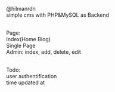 @hilmanrdn<br>
simple cms with PHP&MySQL as Backend<br><br>

Page:<br>
Index(Home Blog)<br>
Single Page<br>
Admin: index, add, delete, edit<br>

<br>
Todo:<br>
user authentification<br>
time updated at
